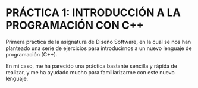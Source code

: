 # PRÁCTICA 1: INTRODUCCIÓN A LA PROGRAMACIÓN CON C++

Primera práctica de la asignatura de Diseño Software, en la cual se nos han planteado una serie de ejercicios para introducirnos a un nuevo lenguaje de 
programación (C++).

En mi caso, me ha parecido una práctica bastante sencilla y rápida de realizar, y me ha ayudado mucho para familiarizarme con este nuevo lenguaje.
